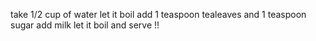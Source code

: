 take 1/2 cup of  water 
let it boil 
add 1 teaspoon tealeaves and 1 teaspoon sugar
add milk 
let it boil 
and serve !!